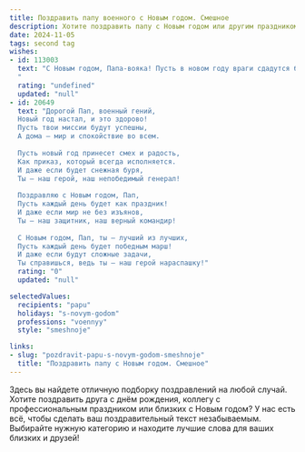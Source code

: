 ```yaml
---
title: Поздравить папу военного с Новым годом. Смешное
description: Хотите поздравить папу с Новым годом или другим праздником? Наш ИИ создаст незабываемое поздравление, а вы обязательно выделитесь среди других.  
date: 2024-11-05
tags: second tag
wishes:
- id: 113003
  text: "С Новым годом, Папа-вояка! Пусть в новом году враги сдадутся без боя, а ты получишь заслуженный отдых (хотя бы на один день!). Желаю тебе боевого запаса смеха, крепкого тыла и чтобы все твои планы брали «высоту» не хуже, чем лучшие ракеты!  Пусть шампанское брызжет весельем, а салаты будут вкуснее, чем армейская каша! Ура!
  "
  rating: "undefined"
  updated: "null"
- id: 20649
  text: "Дорогой Пап, военный гений,
  Новый год настал, и это здорово!
  Пусть твои миссии будут успешны,
  А дома — мир и спокойствие во всем.
  
  Пусть новый год принесет смех и радость,
  Как приказ, который всегда исполняется.
  И даже если будет снежная буря,
  Ты — наш герой, наш непобедимый генерал!
  
  Поздравляю с Новым годом, Пап,
  Пусть каждый день будет как праздник!
  И даже если мир не без изъянов,
  Ты — наш защитник, наш верный командир!
  
  С Новым годом, Пап, ты — лучший из лучших,
  Пусть каждый день будет победным марш!
  И даже если будут сложные задачи,
  Ты справишься, ведь ты — наш герой нараспашку!"
  rating: "0"
  updated: "null"

selectedValues:
  recipients: "papu"
  holidays: "s-novym-godom"
  professions: "voennyy"
  style: "smeshnoje"

links:
- slug: "pozdravit-papu-s-novym-godom-smeshnoje"
  title: "Поздравить папу с Новым годом. Смешное"
---
```


Здесь вы найдете отличную подборку поздравлений на любой случай. 
Хотите поздравить друга с днём рождения, коллегу с профессиональным праздником или близких с Новым годом? У нас есть всё, чтобы сделать ваш поздравительный текст незабываемым. Выбирайте нужную категорию и находите лучшие слова для ваших близких и друзей!
